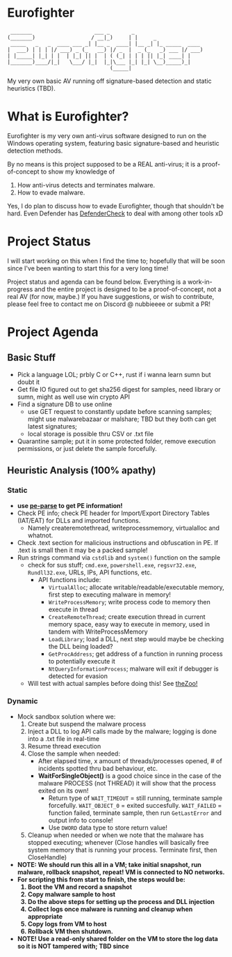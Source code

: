 # Eurofighter
```
 _______                    ___ _       _                      
(_______)                  / __|_)     | |     _               
 _____   _   _  ____ ___ _| |__ _  ____| |__ _| |_ _____  ____ 
|  ___) | | | |/ ___) _ (_   __) |/ _  |  _ (_   _) ___ |/ ___)
| |_____| |_| | |  | |_| || |  | ( (_| | | | || |_| ____| |    
|_______)____/|_|   \___/ |_|  |_|\___ |_| |_| \__)_____)_|    
                                 (_____|
```

My very own basic AV running off signature-based detection and static heuristics (TBD).

# What is Eurofighter?
Eurofighter is my very own anti-virus software designed to run on the Windows operating system, featuring basic signature-based and heuristic detection methods. 

By no means is this project supposed to be a REAL anti-virus; it is a proof-of-concept to show my knowledge of 
1) How anti-virus detects and terminates malware.
2) How to evade malware.

Yes, I do plan to discuss how to evade Eurofighter, though that shouldn't be hard. Even Defender has [DefenderCheck](https://github.com/matterpreter/DefenderCheck) to deal with among other tools xD

# Project Status
I will start working on this when I find the time to; hopefully that will be soon since I've been wanting to start this for a very long time!

Project status and agenda can be found below. Everything is a work-in-progress and the entire project is designed to be a proof-of-concept, not a real AV (for now, maybe.) If you have suggestions, or wish to contribute, please feel free to contact me on Discord @ nubbieeee or submit a PR!

# Project Agenda
## Basic Stuff
- Pick a language LOL; prbly C or C++, rust if i wanna learn sumn but doubt it
- Get file IO figured out to get sha256 digest for samples, need library or sumn, might as well use win crypto API
- Find a signature DB to use online 
    - use GET request to constantly update before scanning samples; might use malwarebazaar or malshare; TBD but they both can get latest signatures; 
    - local storage is possible thru CSV or .txt file
- Quarantine sample; put it in some protected folder, remove execution permissions, or just delete the sample forcefully.
## Heuristic Analysis (100% apathy)
### Static
- <strong>use [pe-parse](https://github.com/trailofbits/pe-parse) to get PE information!</strong>
- Check PE info; check PE header for Import/Export Directory Tables (IAT/EAT) for DLLs and imported functions. 
    - Namely createremotethread, writeprocessmemory, virtualalloc and whatnot.
- Check .text section for malicious instructions and obfuscation in PE. If .text is small then it may be a packed sample!
- Run strings command via `cstdlib` and `system()` function on the sample 
    - check for sus stuff; `cmd.exe`, `powershell.exe`, `regsvr32.exe`, `Rundll32.exe`, URLs, IPs, API functions, etc. 
        - API functions include: 
            - `VirtualAlloc`; allocate writable/readable/executable memory, first step to executing malware in memory!
            - `WriteProcessMemory`; write process code to memory then execute in thread
            - `CreateRemoteThread`; create execution thread in current memory space, easy way to execute in memory, used in tandem with WriteProcessMemory
            - `LoadLibrary`; load a DLL, next step would maybe be checking the DLL being loaded?
            - `GetProcAddress`; get address of a function in running process to potentially execute it  
            - `NtQueryInformationProcess`; malware will exit if debugger is detected for evasion
    - Will test with actual samples before doing this! See [theZoo!](https://github.com/ytisf/theZoo)
### Dynamic
- Mock sandbox solution where we:
    1) Create but suspend the malware process
    2) Inject a DLL to log API calls made by the malware; logging is done into a .txt file in real-time
    3) Resume thread execution
    4) Close the sample when needed: 
        - After elapsed time, x amount of threads/processes opened, # of incidents spotted thru bad behaviour, etc.
        - <strong>WaitForSingleObject()</strong> is a good choice since in the case of the malware PROCESS (not THREAD) it will show that the process exited on its own!
            - Return type of `WAIT_TIMEOUT` = still running, terminate sample forcefully. `WAIT_OBJECT_0` = exited succesfully. `WAIT_FAILED` = function failed, terminate sample, then run `GetLastError` and output info to console! 
            - Use `DWORD` data type to store return value!
    4) Cleanup when needed or when we note that the malware has stopped executing; whenever (Close handles will basically free system memory that is running your process. Terminate first, then CloseHandle)
- <strong>NOTE: </stromg> We should run this all in a VM; take initial snapshot, run malware, rollback snapshot, repeat! VM is connected to NO networks.  
- For scripting this from start to finish, the steps would be:
    1) Boot the VM and record a snapshot
    2) Copy malware sample to host
    3) Do the above steps for setting up the process and DLL injection
    4) Collect logs once malware is running and cleanup when appropriate
    5) Copy logs from VM to host 
    6) Rollback VM then shutdown.
- <strong>NOTE!</strong> Use a read-only shared folder on the VM to store the log data so it is NOT tampered with; TBD since 

